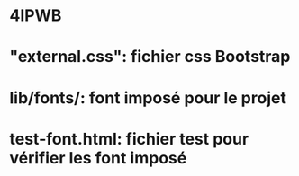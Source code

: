 # 4IPWB

# "external.css": fichier css Bootstrap
# lib/fonts/: font imposé pour le projet
# test-font.html: fichier test pour vérifier les font imposé